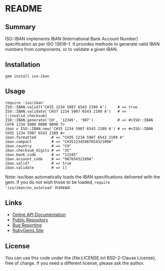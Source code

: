 README
======


Summary
-------
ISO::IBAN implements IBAN (International Bank Account Number) specification as per ISO 13616-1.
It provides methods to generate valid IBAN numbers from components, or to validate a given IBAN.


Installation
------------
`gem install iso-iban`


Usage
-----

    require 'iso/iban'
    ISO::IBAN.valid?('CH35 1234 5987 6543 2109 A')     # => true
    ISO::IBAN.validate('CH37 1234 5987 6543 2109 A')   # => [:invalid_checksum]
    ISO::IBAN.generate('CH', '12345', '987')           # => #<ISO::IBAN CH76 1234 5000 0000 0098 7>
    iban = ISO::IBAN.new('CH35 1234 5987 6543 2109 A') # => #<ISO::IBAN CH35 1234 5987 6543 2109 A>
    iban.formatted       # => "CH35 1234 5987 6543 2109 A"
    iban.compact         # => "CH351234598765432109A"
    iban.country         # => "CH"
    iban.checksum_digits # => "35"
    iban.bank_code       # => "12345"
    iban.account_code    # => "98765432109A"
    iban.valid?          # => true
    iban.validate        # => []

Note: iso/iban automatically loads the IBAN specifications delivered with the gem. If you do not wish
those to be loaded, `require 'iso/iban/no_autoload'` instead.

Links
-----

* [Online API Documentation](http://rdoc.info/github/apeiros/iso-iban/)
* [Public Repository](https://github.com/apeiros/iso-iban)
* [Bug Reporting](https://github.com/apeiros/iso-iban/issues)
* [RubyGems Site](https://rubygems.org/gems/iso-iban)


License
-------

You can use this code under the {file:LICENSE.txt BSD-2-Clause License}, free of charge.
If you need a different license, please ask the author.